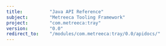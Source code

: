 ```yaml
---
title:          "Java API Reference"
subject:        "Metreeca Tooling Framework"
project:        "com.metreeca:tray"
version:        "0.0"
redirect_to:    "/modules/com.metreeca:tray/0.0/apidocs/"
---
```

